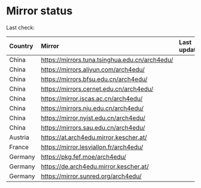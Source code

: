 <script src="./time.js"></script>
# Mirror status
Last check: <script type="text/javascript">localize(1741854627.741921);</script>

|Country|Mirror|Last update|
|:------|:-----|:----------|
|China|https://mirrors.tuna.tsinghua.edu.cn/arch4edu/|<script type="text/javascript">localize(1741848663);</script>|
|China|https://mirrors.aliyun.com/arch4edu/|<script type="text/javascript">localize(1741848663);</script>|
|China|https://mirrors.bfsu.edu.cn/arch4edu/|<script type="text/javascript">localize(1741805097);</script>|
|China|https://mirrors.cernet.edu.cn/arch4edu/|<script type="text/javascript">localize(1741848663);</script>|
|China|https://mirror.iscas.ac.cn/arch4edu/|<script type="text/javascript">localize(1741805097);</script>|
|China|https://mirrors.nju.edu.cn/arch4edu/|<script type="text/javascript">localize(1741027189);</script>|
|China|https://mirror.nyist.edu.cn/arch4edu/|<script type="text/javascript">localize(1741805097);</script>|
|China|https://mirrors.sau.edu.cn/arch4edu/|<script type="text/javascript">localize(1731653531);</script>|
|Austria|https://at.arch4edu.mirror.kescher.at/|<script type="text/javascript">localize(1741805097);</script>|
|France|https://mirror.lesviallon.fr/arch4edu/|<script type="text/javascript">localize(1741805097);</script>|
|Germany|https://pkg.fef.moe/arch4edu/|<script type="text/javascript">localize(1741805097);</script>|
|Germany|https://de.arch4edu.mirror.kescher.at/|<script type="text/javascript">localize(1741805097);</script>|
|Germany|https://mirror.sunred.org/arch4edu/|<script type="text/javascript">localize(1741805097);</script>|

<script src="./tablefilter/tablefilter.js"></script>
<script src="./table.js"></script>